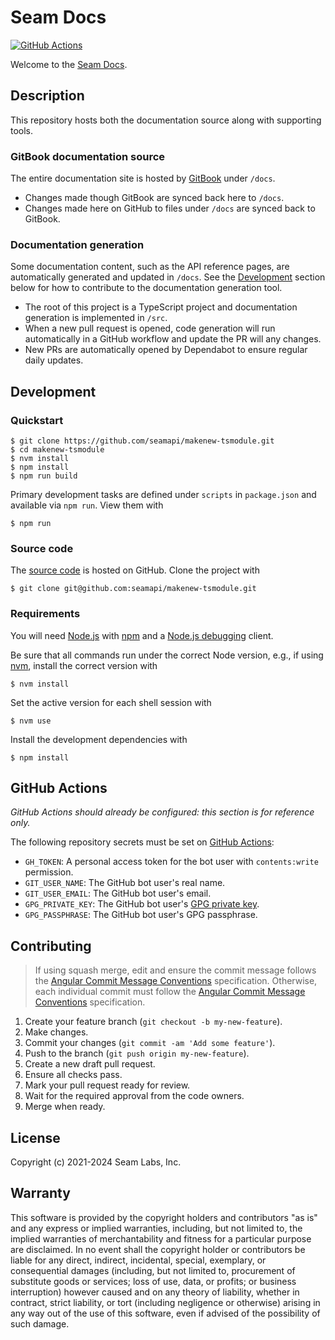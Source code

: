 # Seam Docs

[![GitHub Actions](https://github.com/seamapi/makenew-tsmodule/actions/workflows/check.yml/badge.svg)](https://github.com/seamapi/makenew-tsmodule/actions/workflows/check.yml)

Welcome to the [Seam Docs].

## Description

This repository hosts both the documentation source along with supporting tools.

### GitBook documentation source

The entire documentation site is hosted by [GitBook] under `/docs`.

- Changes made though GitBook are synced back here to `/docs`.
- Changes made here on GitHub to files under `/docs` are synced back to GitBook.

[Seam Docs]: https://docs.seam.co/
[GitBook]: https://www.gitbook.com/

### Documentation generation

Some documentation content, such as the API reference pages,
are automatically generated and updated in `/docs`.
See the [Development](#development) section below
for how to contribute to the documentation generation tool.

- The root of this project is a TypeScript project
  and documentation generation is implemented in `/src`.
- When a new pull request is opened, code generation will run automatically
  in a GitHub workflow and update the PR will any changes.
- New PRs are automatically opened by Dependabot to ensure regular daily updates.

## Development

### Quickstart

```
$ git clone https://github.com/seamapi/makenew-tsmodule.git
$ cd makenew-tsmodule
$ nvm install
$ npm install
$ npm run build
```

Primary development tasks are defined under `scripts` in `package.json`
and available via `npm run`.
View them with

```
$ npm run
```

### Source code

The [source code] is hosted on GitHub.
Clone the project with

```
$ git clone git@github.com:seamapi/makenew-tsmodule.git
```

[source code]: https://github.com/seamapi/makenew-tsmodule

### Requirements

You will need [Node.js] with [npm] and a [Node.js debugging] client.

Be sure that all commands run under the correct Node version, e.g.,
if using [nvm], install the correct version with

```
$ nvm install
```

Set the active version for each shell session with

```
$ nvm use
```

Install the development dependencies with

```
$ npm install
```

[Node.js]: https://nodejs.org/
[Node.js debugging]: https://nodejs.org/en/docs/guides/debugging-getting-started/
[npm]: https://www.npmjs.com/
[nvm]: https://github.com/creationix/nvm

## GitHub Actions

_GitHub Actions should already be configured: this section is for reference only._

The following repository secrets must be set on [GitHub Actions]:

- `GH_TOKEN`: A personal access token for the bot user with `contents:write` permission.
- `GIT_USER_NAME`: The GitHub bot user's real name.
- `GIT_USER_EMAIL`: The GitHub bot user's email.
- `GPG_PRIVATE_KEY`: The GitHub bot user's [GPG private key].
- `GPG_PASSPHRASE`: The GitHub bot user's GPG passphrase.

[GitHub Actions]: https://github.com/features/actions
[GPG private key]: https://github.com/marketplace/actions/import-gpg#prerequisites

## Contributing

> If using squash merge, edit and ensure the commit message follows the [Angular Commit Message Conventions] specification.
> Otherwise, each individual commit must follow the [Angular Commit Message Conventions] specification.

1. Create your feature branch (`git checkout -b my-new-feature`).
2. Make changes.
3. Commit your changes (`git commit -am 'Add some feature'`).
4. Push to the branch (`git push origin my-new-feature`).
5. Create a new draft pull request.
6. Ensure all checks pass.
7. Mark your pull request ready for review.
8. Wait for the required approval from the code owners.
9. Merge when ready.

[Angular Commit Message Conventions]: https://semantic-release.gitbook.io/semantic-release/#commit-message-format

## License

Copyright (c) 2021-2024 Seam Labs, Inc.

## Warranty

This software is provided by the copyright holders and contributors "as is" and
any express or implied warranties, including, but not limited to, the implied
warranties of merchantability and fitness for a particular purpose are
disclaimed. In no event shall the copyright holder or contributors be liable for
any direct, indirect, incidental, special, exemplary, or consequential damages
(including, but not limited to, procurement of substitute goods or services;
loss of use, data, or profits; or business interruption) however caused and on
any theory of liability, whether in contract, strict liability, or tort
(including negligence or otherwise) arising in any way out of the use of this
software, even if advised of the possibility of such damage.
